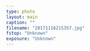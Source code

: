 ```yaml
---
type: photo
layout: main
caption: ""
filename: "20171116215357.jpg"
fstop: "Unknown"
exposure: "Unknown"
---
```

